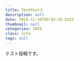 ```yaml
---
title: TestPost①
description: null
date: 2018-11-26T00:03:35.032Z
thumbnail: null
categories: INFO
class: info
tags: null
---
```

テスト投稿です。


